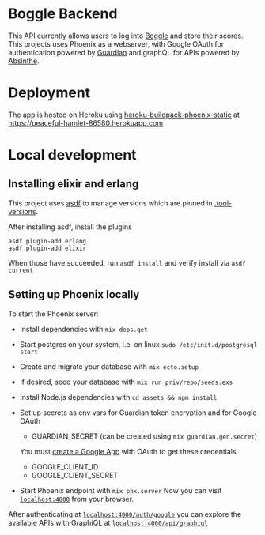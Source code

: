 # Boggle Backend

This API currently allows users to log into [Boggle](https://github.com/meagonqz/boggle) and store their scores.
This projects uses Phoenix as a webserver, with Google OAuth for authentication powered by [Guardian](https://github.com/ueberauth/guardian) and graphQL for APIs powered by [Absinthe](https://github.com/absinthe-graphql/absinthe).

# Deployment
The app is hosted on Heroku using [heroku-buildpack-phoenix-static](https://github.com/gjaldon/heroku-buildpack-phoenix-static) at https://peaceful-hamlet-86580.herokuapp.com

# Local development

## Installing elixir and erlang
This project uses [asdf](https://github.com/asdf-vm/asdf) to manage versions which are pinned in [.tool-versions](./.tool-versions).

After installing asdf, install the plugins
```
asdf plugin-add erlang
asdf plugin-add elixir
```
When those have succeeded, run `asdf install` and verify install via `asdf
current`

## Setting up Phoenix locally

To start the Phoenix server:

  * Install dependencies with `mix deps.get`
  * Start postgres on your system, i.e. on linux `sudo /etc/init.d/postgresql start`
  * Create and migrate your database with `mix ecto.setup`
  * If desired, seed your database with `mix run priv/repo/seeds.exs`
  * Install Node.js dependencies with `cd assets && npm install`
  * Set up secrets as env vars for Guardian token encryption and for Google OAuth
    * GUARDIAN_SECRET (can be created using `mix guardian.gen.secret`)

     You must [create a Google App](https://console.developers.google.com/apis/) with OAuth to get these credentials
    * GOOGLE_CLIENT_ID
    * GOOGLE_CLIENT_SECRET
  * Start Phoenix endpoint with `mix phx.server`
Now you can visit [`localhost:4000`](http://localhost:4000) from your browser.

After authenticating at [`localhost:4000/auth/google`](http://localhost:4000/auth/google)  you can explore the available APIs with GraphiQL at  [`localhost:4000/api/graphiql`](http://localhost:4000/api/graphiql)
